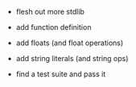- flesh out more stdlib

- add function definition

- add floats (and float operations)

- add string literals (and string ops)

- find a test suite and pass it
